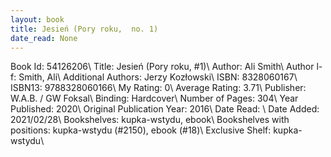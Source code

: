 ```yaml
---
layout: book
title: Jesień (Pory roku,  no. 1)
date_read: None
---
```


Book Id: 54126206\ 
Title: Jesień (Pory roku, #1)\ 
Author: Ali Smith\ 
Author l-f: Smith, Ali\ 
Additional Authors: Jerzy Kozłowski\ 
ISBN: 8328060167\ 
ISBN13: 9788328060166\ 
My Rating: 0\ 
Average Rating: 3.71\ 
Publisher: W.A.B. / GW Foksal\ 
Binding: Hardcover\ 
Number of Pages: 304\ 
Year Published: 2020\ 
Original Publication Year: 2016\ 
Date Read: \ 
Date Added: 2021/02/28\ 
Bookshelves: kupka-wstydu, ebook\ 
Bookshelves with positions: kupka-wstydu (#2150), ebook (#18)\ 
Exclusive Shelf: kupka-wstydu\ 

